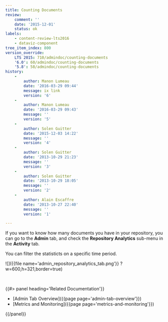 ```yaml
---
title: Counting Documents
review:
    comment: ''
    date: '2015-12-01'
    status: ok
labels:
    - content-review-lts2016
    - dataviz-component
tree_item_index: 800
version_override:
    LTS 2015: 710/admindoc/counting-documents
    '6.0': 60/admindoc/counting-documents
    '5.8': 58/admindoc/counting-documents
history:
    -
        author: Manon Lumeau
        date: '2016-03-29 09:44'
        message: ix link
        version: '6'
    -
        author: Manon Lumeau
        date: '2016-03-29 09:43'
        message: ''
        version: '5'
    -
        author: Solen Guitter
        date: '2015-12-03 14:22'
        message: ''
        version: '4'
    -
        author: Solen Guitter
        date: '2013-10-29 21:23'
        message: ''
        version: '3'
    -
        author: Solen Guitter
        date: '2013-10-29 18:05'
        message: ''
        version: '2'
    -
        author: Alain Escaffre
        date: '2013-10-27 22:40'
        message: ''
        version: '1'

---
```

If you want to know how many documents you have in your repository, you can go to the **Admin** tab, and check the **Repository Analytics** sub-menu in the **Activity** tab.

You can filter the statisticts on a specific time period.

![]({{file name='admin_repository_analytics_tab.png'}} ?w=600,h=321,border=true)

&nbsp;

<div class="row" data-equalizer data-equalize-on="medium"><div class="column medium-6">{{#> panel heading='Related Documentation'}}

- [Admin Tab Overview]({{page page='admin-tab-overview'}})
- [Metrics and Monitoring]({{page page='metrics-and-monitoring'}})

{{/panel}}</div><div class="column medium-6">

&nbsp;

</div></div>
